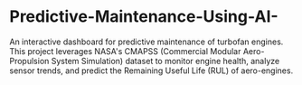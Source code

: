 # Predictive-Maintenance-Using-AI-
An interactive dashboard for predictive maintenance of turbofan engines. This project leverages NASA's CMAPSS (Commercial Modular Aero-Propulsion System Simulation) dataset to monitor engine health, analyze sensor trends, and predict the Remaining Useful Life (RUL) of aero-engines. 
